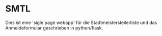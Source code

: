# SMTL

Dies ist eine 'sigle page webapp' für die Stadtmeistersteilerliste
und das Anmeldeformular geschrieben in python/flask.
